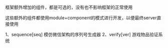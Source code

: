 框架额外增加的组件，都是可选的，没有也不影响框架的正常使用

这些额外的组件都使用module+component的模式进行开发，以便最终server直接使用

1、sequence[seq] 模仿微信架构的序列号生成器
2、verify[ver]   游戏物品验证系统